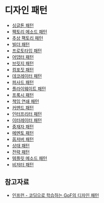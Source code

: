 # 디자인 패턴

- [싱글톤 패턴]()
- [팩토리 메소드 패턴]()
- [추상 팩토리 패턴]()
- [빌더 패턴]()
- [프로토타입 패턴]()
- [어댑터 패턴]()
- [브릿지 패턴]()
- [컴포짓 패턴]()
- [데코레이터 패턴]()
- [퍼사드 패턴]()
- [플라이웨이트 패턴]()
- [프록시 패턴]()
- [책임 연쇄 패턴]()
- [커맨드 패턴]()
- [인터프리터 패턴]()
- [이터레이터 패턴]()
- [중재자 패턴]()
- [메멘토 패턴]()
- [옵저버 패턴]()
- [상태 패턴]()
- [전략 패턴]()
- [템플릿 메소드 패턴]()
- [비저터 패턴]()

## 참고자료
- [인프런 - 코딩으로 학습하는 GoF의 디자인 패턴](https://www.inflearn.com/course/%EB%94%94%EC%9E%90%EC%9D%B8-%ED%8C%A8%ED%84%B4#)